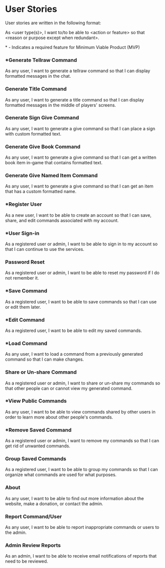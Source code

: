 # User Stories

User stories are written in the following format:

As &lt;user type(s)&gt;, I want to/to be able to &lt;action or feature&gt; so that &lt;reason or purpose except when redundant&gt;.

\* \- Indicates a required feature for Minimum Viable Product (MVP)

### *Generate Tellraw Command

As any user, I want to generate a tellraw command so that I can display formatted messages in the chat.

### Generate Title Command

As any user, I want to generate a title command so that I can display formatted messages in the middle of players' screens.

### Generate Sign Give Command

As any user, I want to generate a give command so that I can place a sign with custom formatted text.

### Generate Give Book Command

As any user, I want to generate a give command so that I can get a written book item in-game that contains formatted text.

### Generate Give Named Item Command

As any user, I want to generate a give command so that I can get an item that has a custom formatted name.

### *Register User

As a new user, I want to be able to create an account so that I can save, share, and edit commands associated with my
account.

### *User Sign-in

As a registered user or admin, I want to be able to sign in to my account so that I can continue to use the services.

### Password Reset

As a registered user or admin, I want to be able to reset my password if I do not remember it.

### *Save Command

As a registered user, I want to be able to save commands so that I can use or edit them later.

### *Edit Command

As a registered user, I want to be able to edit my saved commands.

### *Load Command

As any user, I want to load a command from a previously generated command so that I can make changes.

### Share or Un-share Command

As a registered user or admin, I want to share or un-share my commands so that other people can or cannot view my
generated command.

### *View Public Commands

As any user, I want to be able to view commands shared by other users in order to learn more about other people's commands.

### *Remove Saved Command

As a registered user or admin, I want to remove my commands so that I can get rid of unwanted commands.

### Group Saved Commands

As a registered user, I want to be able to group my commands so that I can organize what commands are used for what
purposes.

### About

As any user, I want to be able to find out more information about the website, make a donation, or contact the admin.

### Report Command/User

As any user, I want to be able to report inappropriate commands or users to the admin.

### Admin Review Reports

As an admin, I want to be able to receive email notifications of reports that need to be reviewed.
